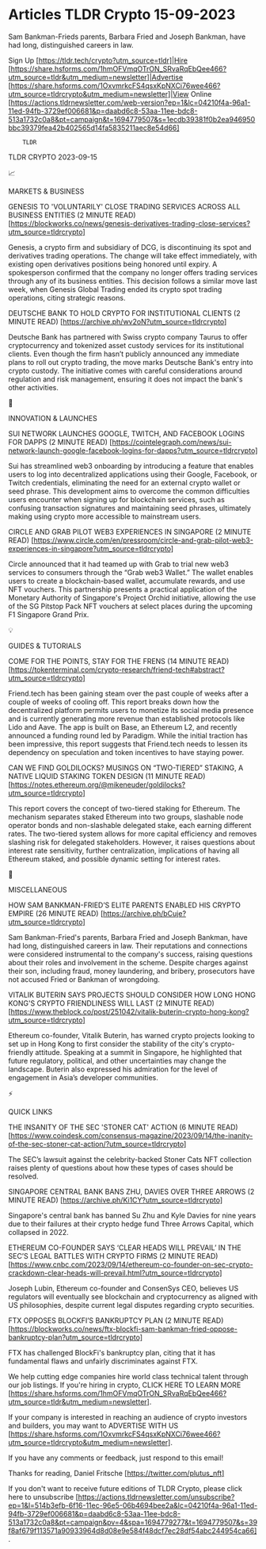 # Articles TLDR Crypto 15-09-2023

Sam Bankman-Frieds parents, Barbara Fried and Joseph Bankman, have had
long, distinguished careers in law.  

Sign Up [https://tldr.tech/crypto?utm_source=tldr]|Hire
[https://share.hsforms.com/1hmOFVmqOTrON_SRvaRqEbQee466?utm_source=tldr&utm_medium=newsletter]|Advertise
[https://share.hsforms.com/1OxvmrkcFS4qsxKpNXCi76wee466?utm_source=tldrcrypto&utm_medium=newsletter]|View
Online
[https://actions.tldrnewsletter.com/web-version?ep=1&lc=04210f4a-96a1-11ed-94fb-3729ef006681&p=daabd6c8-53aa-11ee-bdc8-513a1732c0a8&pt=campaign&t=1694779507&s=1ecdb39381f0b2ea946950bbc39379fea42b402565d14fa5835211aec8e54d66]


		TLDR 

TLDR CRYPTO 2023-09-15

📈 

MARKETS & BUSINESS

GENESIS TO 'VOLUNTARILY' CLOSE TRADING SERVICES ACROSS ALL BUSINESS
ENTITIES (2 MINUTE READ)
[https://blockworks.co/news/genesis-derivatives-trading-close-services?utm_source=tldrcrypto]

Genesis, a crypto firm and subsidiary of DCG, is discontinuing its
spot and derivatives trading operations. The change will take effect
immediately, with existing open derivatives positions being honored
until expiry. A spokesperson confirmed that the company no longer
offers trading services through any of its business entities. This
decision follows a similar move last week, when Genesis Global Trading
ended its crypto spot trading operations, citing strategic reasons. 

DEUTSCHE BANK TO HOLD CRYPTO FOR INSTITUTIONAL CLIENTS (2 MINUTE READ)
[https://archive.ph/wv2oN?utm_source=tldrcrypto]

Deutsche Bank has partnered with Swiss crypto company Taurus to offer
cryptocurrency and tokenized asset custody services for its
institutional clients. Even though the firm hasn’t publicly
announced any immediate plans to roll out crypto trading, the move
marks Deutsche Bank's entry into crypto custody. The initiative comes
with careful considerations around regulation and risk management,
ensuring it does not impact the bank's other activities. 

🚀 

INNOVATION & LAUNCHES

SUI NETWORK LAUNCHES GOOGLE, TWITCH, AND FACEBOOK LOGINS FOR DAPPS (2
MINUTE READ)
[https://cointelegraph.com/news/sui-network-launch-google-facebook-logins-for-dapps?utm_source=tldrcrypto]

Sui has streamlined web3 onboarding by introducing a feature that
enables users to log into decentralized applications using their
Google, Facebook, or Twitch credentials, eliminating the need for an
external crypto wallet or seed phrase. This development aims to
overcome the common difficulties users encounter when signing up for
blockchain services, such as confusing transaction signatures and
maintaining seed phrases, ultimately making using crypto more
accessible to mainstream users. 

CIRCLE AND GRAB PILOT WEB3 EXPERIENCES IN SINGAPORE (2 MINUTE READ)
[https://www.circle.com/en/pressroom/circle-and-grab-pilot-web3-experiences-in-singapore?utm_source=tldrcrypto]

Circle announced that it had teamed up with Grab to trial new web3
services to consumers through the “Grab web3 Wallet.” The wallet
enables users to create a blockchain-based wallet, accumulate rewards,
and use NFT vouchers. This partnership presents a practical
application of the Monetary Authority of Singapore's Project Orchid
initiative, allowing the use of the SG Pitstop Pack NFT vouchers at
select places during the upcoming F1 Singapore Grand Prix. 

💡 

GUIDES & TUTORIALS

COME FOR THE POINTS, STAY FOR THE FRENS (14 MINUTE READ)
[https://tokenterminal.com/crypto-research/friend-tech#abstract?utm_source=tldrcrypto]

Friend.tech has been gaining steam over the past couple of weeks after
a couple of weeks of cooling off. This report breaks down how the
decentralized platform permits users to monetize its social media
presence and is currently generating more revenue than established
protocols like Lido and Aave. The app is built on Base, an Ethereum
L2, and recently announced a funding round led by Paradigm. While the
initial traction has been impressive, this report suggests that
Friend.tech needs to lessen its dependency on speculation and token
incentives to have staying power. 

CAN WE FIND GOLDILOCKS? MUSINGS ON “TWO-TIERED” STAKING, A NATIVE
LIQUID STAKING TOKEN DESIGN (11 MINUTE READ)
[https://notes.ethereum.org/@mikeneuder/goldilocks?utm_source=tldrcrypto]

This report covers the concept of two-tiered staking for Ethereum. The
mechanism separates staked Ethereum into two groups, slashable node
operator bonds and non-slashable delegated stake, each earning
different rates. The two-tiered system allows for more capital
efficiency and removes slashing risk for delegated stakeholders.
However, it raises questions about interest rate sensitivity, further
centralization, implications of having all Ethereum staked, and
possible dynamic setting for interest rates. 

🦄 

MISCELLANEOUS

HOW SAM BANKMAN-FRIED’S ELITE PARENTS ENABLED HIS CRYPTO EMPIRE (26
MINUTE READ) [https://archive.ph/bCuje?utm_source=tldrcrypto]

Sam Bankman-Fried's parents, Barbara Fried and Joseph Bankman, have
had long, distinguished careers in law. Their reputations and
connections were considered instrumental to the company's success,
raising questions about their roles and involvement in the scheme.
Despite charges against their son, including fraud, money laundering,
and bribery, prosecutors have not accused Fried or Bankman of
wrongdoing. 

VITALIK BUTERIN SAYS PROJECTS SHOULD CONSIDER HOW LONG HONG KONG'S
CRYPTO FRIENDLINESS WILL LAST (2 MINUTE READ)
[https://www.theblock.co/post/251042/vitalik-buterin-crypto-hong-kong?utm_source=tldrcrypto]

Ethereum co-founder, Vitalik Buterin, has warned crypto projects
looking to set up in Hong Kong to first consider the stability of the
city's crypto-friendly attitude. Speaking at a summit in Singapore, he
highlighted that future regulatory, political, and other uncertainties
may change the landscape. Buterin also expressed his admiration for
the level of engagement in Asia’s developer communities. 

⚡ 

QUICK LINKS

THE INSANITY OF THE SEC 'STONER CAT' ACTION (6 MINUTE READ)
[https://www.coindesk.com/consensus-magazine/2023/09/14/the-inanity-of-the-sec-stoner-cat-action/?utm_source=tldrcrypto]

The SEC’s lawsuit against the celebrity-backed Stoner Cats NFT
collection raises plenty of questions about how these types of cases
should be resolved. 

SINGAPORE CENTRAL BANK BANS ZHU, DAVIES OVER THREE ARROWS (2 MINUTE
READ) [https://archive.ph/Ki1CY?utm_source=tldrcrypto]

Singapore's central bank has banned Su Zhu and Kyle Davies for nine
years due to their failures at their crypto hedge fund Three Arrows
Capital, which collapsed in 2022. 

ETHEREUM CO-FOUNDER SAYS ‘CLEAR HEADS WILL PREVAIL’ IN THE SEC’S
LEGAL BATTLES WITH CRYPTO FIRMS (2 MINUTE READ)
[https://www.cnbc.com/2023/09/14/ethereum-co-founder-on-sec-crypto-crackdown-clear-heads-will-prevail.html?utm_source=tldrcrypto]

Joseph Lubin, Ethereum co-founder and ConsenSys CEO, believes US
regulators will eventually see blockchain and cryptocurrency as
aligned with US philosophies, despite current legal disputes regarding
crypto securities. 

FTX OPPOSES BLOCKFI’S BANKRUPTCY PLAN (2 MINUTE READ)
[https://blockworks.co/news/ftx-blockfi-sam-bankman-fried-oppose-bankruptcy-plan?utm_source=tldrcrypto]

FTX has challenged BlockFi's bankruptcy plan, citing that it has
fundamental flaws and unfairly discriminates against FTX. 

 We help cutting edge companies hire world class technical talent
through our job listings. If you're hiring in crypto, CLICK HERE TO
LEARN MORE
[https://share.hsforms.com/1hmOFVmqOTrON_SRvaRqEbQee466?utm_source=tldr&utm_medium=newsletter].


If your company is interested in reaching an audience of crypto
investors and builders, you may want to ADVERTISE WITH US
[https://share.hsforms.com/1OxvmrkcFS4qsxKpNXCi76wee466?utm_source=tldrcrypto&utm_medium=newsletter].


If you have any comments or feedback, just respond to this email! 

Thanks for reading, 
Daniel Fritsche [https://twitter.com/plutus_nft] 

If you don't want to receive future editions of TLDR Crypto,
please click here to unsubscribe
[https://actions.tldrnewsletter.com/unsubscribe?ep=1&l=514b3efb-6f16-11ec-96e5-06b4694bee2a&lc=04210f4a-96a1-11ed-94fb-3729ef006681&p=daabd6c8-53aa-11ee-bdc8-513a1732c0a8&pt=campaign&pv=4&spa=1694779277&t=1694779507&s=39f8af679f113571a90933964d8d08e9e584f48dcf7ec28df54abc244954ca66].